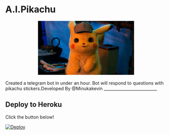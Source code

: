 # A.I.Pikachu
<p align="center">
  <img src="https://raw.githubusercontent.com/minuka23/A.I.Pikachu/main/images.jpeg" alt="A.I.Pikachu">
</p>
Created a telegram bot in under an hour. Bot will respond to questions with pikachu stickers.Developed By @Minukakevin
__________________________

## Deploy to Heroku
Click the button below!  

[![Deploy](https://www.herokucdn.com/deploy/button.svg)](https://deploy.ultroid.tech)
